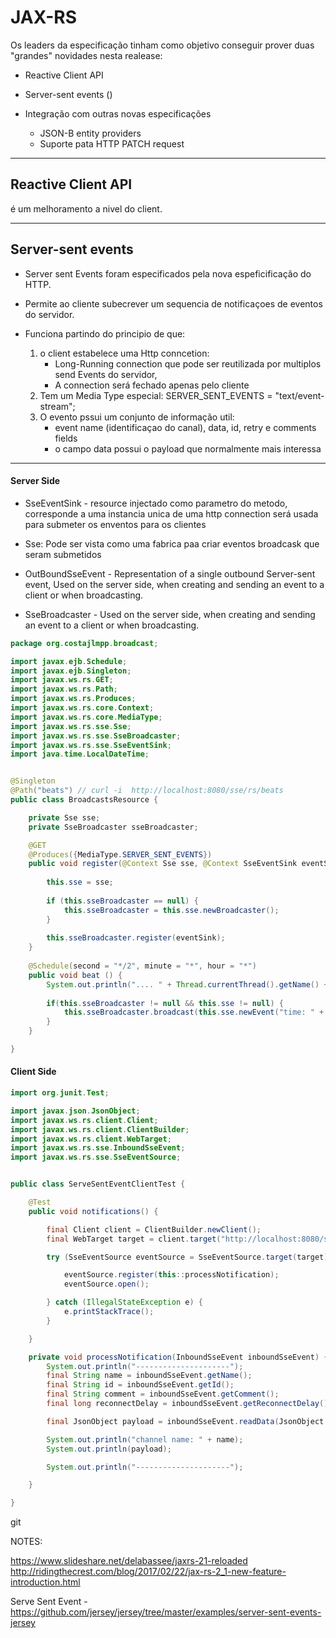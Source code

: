 # JAX-RS

Os leaders da especificação tinham como objetivo conseguir prover duas "grandes" novidades nesta realease:

* Reactive Client API
* Server-sent events ()

* Integração com outras novas especificações
    - JSON-B entity providers
    - Suporte pata HTTP PATCH request


----

## Reactive Client API
é um melhoramento a nivel do client.




---
## Server-sent events
 * Server sent Events foram especificados pela nova espeficificação do HTTP.
 
 * Permite ao cliente subecrever um sequencia de notificaçoes de eventos do servidor.
 * Funciona partindo do principio de que:
    1. o client estabelece uma Http conncetion: 
        - Long-Running connection que pode ser reutilizada por multiplos send Events do servidor, 
        - A connection será fechado apenas pelo cliente
    2. Tem um Media Type especial: SERVER_SENT_EVENTS = "text/event-stream";
    3. O evento pssui um conjunto de informação util:
       - event name (identificaçao do canal), data, id, retry e comments fields
       - o campo data possui o payload que normalmente mais interessa


---

 #### Server Side
 
  * SseEventSink - 
        resource injectado como parametro do metodo, 
        corresponde a uma instancia unica de uma http connection 
        será usada para submeter os enventos para os clientes
  
  * Sse: Pode ser vista como uma fabrica paa criar eventos broadcask que seram submetidos
  
  * OutBoundSseEvent - Representation of a single outbound Server-sent event, Used on the server side, when creating and sending an event to a client or when broadcasting. 
 
  * SseBroadcaster - Used on the server side, when creating and sending an event to a client or when broadcasting.
  
```java
package org.costajlmpp.broadcast;

import javax.ejb.Schedule;
import javax.ejb.Singleton;
import javax.ws.rs.GET;
import javax.ws.rs.Path;
import javax.ws.rs.Produces;
import javax.ws.rs.core.Context;
import javax.ws.rs.core.MediaType;
import javax.ws.rs.sse.Sse;
import javax.ws.rs.sse.SseBroadcaster;
import javax.ws.rs.sse.SseEventSink;
import java.time.LocalDateTime;


@Singleton
@Path("beats") // curl -i  http://localhost:8080/sse/rs/beats
public class BroadcastsResource {

    private Sse sse;
    private SseBroadcaster sseBroadcaster;

    @GET
    @Produces({MediaType.SERVER_SENT_EVENTS})
    public void register(@Context Sse sse, @Context SseEventSink eventSink) {
                
        this.sse = sse;
                
        if (this.sseBroadcaster == null) {
            this.sseBroadcaster = this.sse.newBroadcaster();
        }
                
        this.sseBroadcaster.register(eventSink);
    }
                
    @Schedule(second = "*/2", minute = "*", hour = "*")
    public void beat () {
        System.out.println(".... " + Thread.currentThread().getName() + " - " + System.currentTimeMillis());
                
        if(this.sseBroadcaster != null && this.sse != null) {
            this.sseBroadcaster.broadcast(this.sse.newEvent("time: " + LocalDateTime.now().toString()));
        }
    }

}

```


 #### Client Side
 
 ```java
 import org.junit.Test;
 
 import javax.json.JsonObject;
 import javax.ws.rs.client.Client;
 import javax.ws.rs.client.ClientBuilder;
 import javax.ws.rs.client.WebTarget;
 import javax.ws.rs.sse.InboundSseEvent;
 import javax.ws.rs.sse.SseEventSource;
 

 public class ServeSentEventClientTest {
 
     @Test
     public void notifications() {
 
         final Client client = ClientBuilder.newClient();
         final WebTarget target = client.target("http://localhost:8080/sse/rs/beats");
 
         try (SseEventSource eventSource = SseEventSource.target(target).build()){
 
             eventSource.register(this::processNotification);
             eventSource.open();
 
         } catch (IllegalStateException e) {
             e.printStackTrace();
         }
 
     }
 
     private void processNotification(InboundSseEvent inboundSseEvent) {
         System.out.println("---------------------");
         final String name = inboundSseEvent.getName();
         final String id = inboundSseEvent.getId();
         final String comment = inboundSseEvent.getComment();
         final long reconnectDelay = inboundSseEvent.getReconnectDelay();
 
         final JsonObject payload = inboundSseEvent.readData(JsonObject.class);
 
         System.out.println("channel name: " + name);
         System.out.println(payload);
 
         System.out.println("---------------------");
 
     }
 
 }
 ```
 
 git


 NOTES:
 
 https://www.slideshare.net/delabassee/jaxrs-21-reloaded
 http://ridingthecrest.com/blog/2017/02/22/jax-rs-2_1-new-feature-introduction.html
 
 
 Serve Sent Event - https://github.com/jersey/jersey/tree/master/examples/server-sent-events-jersey